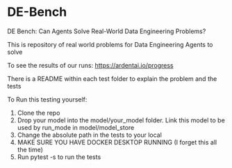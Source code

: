 # DE-Bench
DE Bench: Can Agents Solve Real-World Data Engineering Problems?

This is repository of real world problems for Data Engineering Agents to solve

To see the results of our runs: https://ardentai.io/progress

There is a README within each test folder to explain the problem and the tests

To Run this testing yourself:

1. Clone the repo
2. Drop your model into the model/your_model folder. Link this model to be used by run_mode in model/model_store
3. Change the absolute path in the tests to your local
4. MAKE SURE YOU HAVE DOCKER DESKTOP RUNNING (I forget this all the time)
5. Run pytest -s to run the tests


